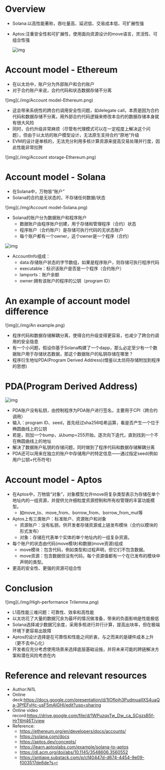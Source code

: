 # Overview

-   Solana:以高性能著称，吞吐量高、延迟低、交易成本低、可扩展性强

-   Aptos:注重安全性和可扩展性，使用面向资源设计的move语言，灵活性、可组合性强

    ![img](./img/overview.png)

# Account model - Ethereum

-   在以太坊中，账户分为外部账户和合约账户
-   对于合约账户来说，合约代码和状态数据存储不分离

![img](./img/Account model-Ethereum.png)

-   这会带来系统性的跨合约调用安全性问题，如delegate call，本质是因为合约代码和数据存储不分离，用外部合约代码逻辑来修改本合约的数据存储本身就有很大风险
-   同时，合约升级非常麻烦（尽管有代理模式可以在一定程度上解决这个问题），但由于以太坊的账户模型设计，无法原生支持合约“原地”升级
-   EVM的设计是单核的，无法充分利用多核计算资源来提高交易处理并行度，因此性能非常拉胯

![img](./img/Account storage-Ethereum.png)

# Account model - Solana

-   在Solana中，万物皆“账户”
-   Solana的合约是无状态的，不存储任何数据/状态

![img](./img/Account model-Solana.png)

-   Solana的账户分为数据账户和程序账户
    -   数据账户由程序账户创建，用于存储和管理程序（合约）状态
    -   程序账户（合约账户）是存储可执行代码的无状态账户
    -   每个账户都有一个owner，这个owner是一个程序（合约）

![img](./img/AccountInfo-Solana.png)

-   AccountInfo组成：
    -   data:存储账户状态的字节数组，如果是程序账户，则存储可执行程序代码
    -   executable：标识该账户是否是一个程序（合约账户）
    -   lamports：账户余额
    -   owner:拥有该账户的程序的公钥（program ID）

# An example of account model difference

![img](./img/An example.png)

-   程序代码和数据存储解耦分离，使得合约升级变得更容易，也减少了跨合约调用的安全隐患
-   有一个小问题，假设你基于Solana构建了一个dapp，那么必定至少有一个数据账户用于存储状态数据，那这个数据账户的私钥存储在哪里？
-   程序衍生地址PDA(Program Derived Address)(借鉴以太坊将存储附加到程序的思想)

# PDA(Program Derived Address)

![img](./img/PDA.png)

-   PDA账户没有私钥，由控制程序为PDA账户进行签名，主要用于CPI（跨合约调用）
-   输入：program ID、seed，首先经过sha256哈希运算，看是否产生一个位于椭圆曲线上的公钥
-   若是，则加一个bump，从bump=255开始，逐次向下迭代，直到找到一个不在椭圆曲线上的地址
-   解决了数据账户私钥的存储问题，同时做到了程序代码和数据存储解耦分离
-   PDA还可以用来在独立的账户中存储用户的特定信息——通过指定seed(例如用户公钥+代币符号)

# Account model - Aptos

-   在Aptos中，万物皆“对象”，对象模型允许move将复杂类型表示为存储在单个地址内的一组资源，并提供允许细粒度资源控制和所有权管理的丰富功能模型。
    -   如move_to、move_from、borrow_from、borrow_from_mut等
-   Aptos上有三类账户：标准账户、资源账户和对象
    -   资源账户：没有私钥，供开发者存储资源或上链发布模块（合约以模块的形式发布）
    -   对象：存储在代表单个实体的单个地址内的一组复杂资源。
-   每个账户的状态由代码(move模块)和数据(move资源)组成
    -   move模块：包含代码，例如类型和过程声明，但它们不包含数据。
    -   move资源：包含数据但没有代码，每个资源值都有一个在已发布的模块中声明的类型。
-   更高的安全性、更强的资源可组合性

# Conclusion

![img](./img/High-performance Trilemma.png)

-   L1高性能三难问题：可靠性、效率和高性能
-   以太坊花了大量的数据冗余为最坏的情况做准备，带来的负面影响是性能极低
-   Solana选择减少数据冗余度，采用多核进行并行计算，提高出块率，但在极端环境下更容易出故障
-   Aptos的设计选择是在可靠性和性能之间折衷，与之而来的是硬件成本上升（更不去中心化）
-   开发者应充分考虑使用场景来选择底层基础设施，并将未来可能的跨链解决方案和潜在风险考虑在内

# Reference and relevant resources

-   Author:Ni1L
-   Online deck:https://docs.google.com/presentation/d/1IOflojh3PudmualIXS4uaQa-3PfEFvHc-usF5mAlGHI/edit?usp=sharing
-   Online video record:https://drive.google.com/file/d/1WPuzqxTw_Dw_ca_SCgzsB5f-HrT6H46T/view
-   Reference:
    -   https://ethereum.org/en/developers/docs/accounts/
    -   https://solana.com/docs
    -   https://aptos.dev/concepts/
    -   https://learn.aptoslabs.com/example/solana-to-aptos
    -   https://dl.acm.org/doi/abs/10.1145/3548606.3560552
    -   https://antiape.substack.com/p/cf40447d-d674-4454-9e09-f003517de6de?s=r
